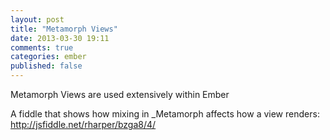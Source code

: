 ```yaml
---
layout: post
title: "Metamorph Views"
date: 2013-03-30 19:11
comments: true
categories: ember
published: false
---
```


Metamorph Views are used extensively within Ember

A fiddle that shows how mixing in _Metamorph affects how a view renders:
http://jsfiddle.net/rharper/bzga8/4/